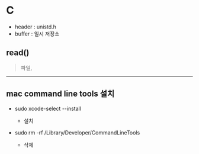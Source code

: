 # C

- header : unistd.h
- buffer : 일시 저장소

## read()
  > 파일,

---

## mac command line tools 설치

- sudo xcode-select --install
  - 설치

- sudo rm -rf /Library/Developer/CommandLineTools
  - 삭제